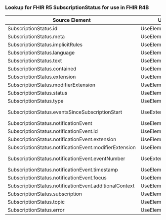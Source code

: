 ### Lookup for FHIR R5 SubscriptionStatus for use in FHIR R4B

| Source Element | Usage | Target |
| -------------- | ----- | ------ |
| SubscriptionStatus.id | UseElementRenamed | SubscriptionStatus.id |
| SubscriptionStatus.meta | UseElementRenamed | SubscriptionStatus.meta |
| SubscriptionStatus.implicitRules | UseElementRenamed | SubscriptionStatus.implicitRules |
| SubscriptionStatus.language | UseElementRenamed | SubscriptionStatus.language |
| SubscriptionStatus.text | UseElementRenamed | SubscriptionStatus.text |
| SubscriptionStatus.contained | UseElementRenamed | SubscriptionStatus.contained |
| SubscriptionStatus.extension | UseElementRenamed | SubscriptionStatus.extension |
| SubscriptionStatus.modifierExtension | UseElementRenamed | SubscriptionStatus.modifierExtension |
| SubscriptionStatus.status | UseElementRenamed | SubscriptionStatus.status |
| SubscriptionStatus.type | UseElementRenamed | SubscriptionStatus.type |
| SubscriptionStatus.eventsSinceSubscriptionStart | UseExtension | http://hl7.org/fhir/5.0/StructureDefinition/extension-SubscriptionStatus.eventsSinceSubscriptionStart |
| SubscriptionStatus.notificationEvent | UseElementRenamed | SubscriptionStatus.notificationEvent |
| SubscriptionStatus.notificationEvent.id | UseElementRenamed | SubscriptionStatus.notificationEvent.id |
| SubscriptionStatus.notificationEvent.extension | UseElementRenamed | SubscriptionStatus.notificationEvent.extension |
| SubscriptionStatus.notificationEvent.modifierExtension | UseElementRenamed | SubscriptionStatus.notificationEvent.modifierExtension |
| SubscriptionStatus.notificationEvent.eventNumber | UseExtension | http://hl7.org/fhir/5.0/StructureDefinition/extension-SubscriptionStatus.notificationEvent.eventNumber |
| SubscriptionStatus.notificationEvent.timestamp | UseElementRenamed | SubscriptionStatus.notificationEvent.timestamp |
| SubscriptionStatus.notificationEvent.focus | UseElementRenamed | SubscriptionStatus.notificationEvent.focus |
| SubscriptionStatus.notificationEvent.additionalContext | UseElementRenamed | SubscriptionStatus.notificationEvent.additionalContext |
| SubscriptionStatus.subscription | UseElementRenamed | SubscriptionStatus.subscription |
| SubscriptionStatus.topic | UseElementRenamed | SubscriptionStatus.topic |
| SubscriptionStatus.error | UseElementRenamed | SubscriptionStatus.error |
